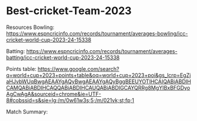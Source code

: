 # Best-cricket-Team-2023

Resources Bowling: https://www.espncricinfo.com/records/tournament/averages-bowling/icc-cricket-world-cup-2023-24-15338

Batting: https://www.espncricinfo.com/records/tournament/averages-batting/icc-cricket-world-cup-2023-24-15338

Points table: https://www.google.com/search?q=world+cup+2023+points+table&oq=world+cup+2023+poi&gs_lcrp=EgZjaHJvbWUqBwgAEAAYgAQyBwgAEAAYgAQyBggBEEUYOTIHCAIQABiABDIHCAMQABiABDIHCAQQABiABDIHCAUQABiABDIGCAYQRRg8MgYIBxBFGDyoAgCwAgA&sourceid=chrome&ie=UTF-8#cobssid=s&sie=lg;/m/0w61w3s;5;/m/021vk;st;fp;1

Match Summary:
